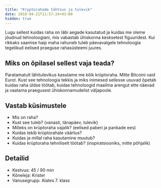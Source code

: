 ```yaml
---
title: "Kryptorahade tähtsus ja tulevik"
date: 2018-04-21T11:57:24+03:00
hidden: true
---
```


Lugu sellest kuidas raha on läbi aegade kasutatud ja kuidas me oleme jõudnud tehnoloogiani, mis vabastab ühiskonna kesksetest figuuridest. Kui rikkaks saamise haip maha rahuneb tuleb päevavalgele tehnoloogia tegelikud eelised praeguse rahasüsteemi juures.

## Miks on õpilasel sellest vaja teada?

Paratamatult lähitulevikus kasutame me kõik krüptoraha. Mitte Bitcoini vaid Eurot. Kust see tehnoloogia tekkis ja miks inimesed sellesse usuvad õpetab kuidas raha üldse töötab, kuidas tehnoloogid maailma arengut ette näevad ja vaatama praegusest ühiskonnamudelist väljapoole.

## Vastab küsimustele

- Mis on raha?
- Kust see tuleb? (vanasti, tänapäev, tulevik)
- Milleks on krüptoraha vajalik? (eelised paberi ja pankade ees)
- Kuidas tekib krüptorahale väärtus?
- Kuidas ja millal raha kasutamine muutub?
- Kuidas krüptoraha tehniliselt töötab? (inspiratsiooniks, mitte põhjalik)

## Detailid

- Kestvus: 45 / 90 min
- Kõneleja: Krister
- Vanusegrupp: Alates 7. klass